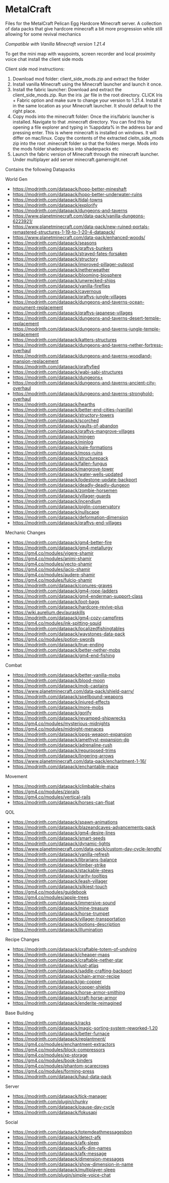 # MetalCraft
Files for the MetalCraft Pelican Egg Hardcore Minecraft server. A collection of data packs that give hardcore minecraft a bit more progression while still allowing for some revival mechanics

*Compatible with Vanilla Minecraft version 1.21.4*

To get the mini map with waypoints, screen recorder and local proximity voice chat install the client side mods

Client side mod instructions:
1) Download mod folder: client_side_mods.zip and extract the folder
2) Install vanilla Minecraft using the Minecraft launcher and launch it once. 
3) Install the fabric launcher:  Download and extract the client_side_mods.zip. Run the iris .jar file in the root directory. CLICK Iris + Fabric option and make sure to change your version to 1.21.4. Install it in the same location as your Minecraft launcher. It should default to the right place. 
4) Copy mods into the minecraft folder: Once the iris/fabric launcher is installed. Navigate to that .minecraft directory. You can find this by opening a file explorer and typing in %appdata% in the address bar and pressing enter. This is where minecraft is installed on windows. It will differ on mac/linux. 
Copy the contents of the extracted cleitn_side_mods zip into the root .minecraft folder  so that the folders merge. Mods into the mods folder shaderpacks into shaderpacks etc
5) Launch the fabric version of Minecraft through the minecraft launcher. Under multiplayer add server minecraft.gamernight.net


Contains the following Datapacks

World Gen
- https://modrinth.com/datapack/hopo-better-mineshaft
- https://modrinth.com/datapack/hopo-better-underwater-ruins
- https://modrinth.com/datapack/tidal-towns
- https://modrinth.com/datapack/explorify
- https://modrinth.com/datapack/dungeons-and-taverns
- https://www.planetminecraft.com/data-pack/vanilla-dungeons-6223921/
- https://www.planetminecraft.com/data-pack/new-ruined-portals-remastered-structures-1-19-to-1-20-4-datapack/
- https://www.planetminecraft.com/data-pack/enhanced-woods/
- https://modrinth.com/datapack/seasons
- https://modrinth.com/datapack/qraftys-bunkers
- https://modrinth.com/datapack/strayed-fates-forsaken
- https://modrinth.com/datapack/structory
- https://modrinth.com/datapack/improved-pillager-outpost
- https://modrinth.com/datapack/netherweather
- https://modrinth.com/datapack/blooming-biosphere
- https://modrinth.com/datapack/unwrecked-ships
- https://modrinth.com/datapack/vanilla-fireflies
- https://modrinth.com/datapack/cavernous
- https://modrinth.com/datapack/qraftys-jungle-villages
- https://modrinth.com/datapack/dungeons-and-taverns-ocean-monument-replacement
- https://modrinth.com/datapack/qraftys-japanese-villages
- https://modrinth.com/datapack/dungeons-and-taverns-desert-temple-replacement
- https://modrinth.com/datapack/dungeons-and-taverns-jungle-temple-replacement
- https://modrinth.com/datapack/katters-structures
- https://modrinth.com/datapack/dungeons-and-taverns-nether-fortress-overhaul
- https://modrinth.com/datapack/dungeons-and-taverns-woodland-mansion-replacement
- https://modrinth.com/datapack/qraftyfied
- https://modrinth.com/datapack/wabi-sabi-structures
- https://modrinth.com/datapack/dungeons+
- https://modrinth.com/datapack/dungeons-and-taverns-ancient-city-overhaul
- https://modrinth.com/datapack/dungeons-and-taverns-stronghold-overhaul
- https://modrinth.com/datapack/hearths
- https://modrinth.com/datapack/better-end-cities-(vanilla)
- https://modrinth.com/datapack/structory-towers
- https://modrinth.com/datapack/scorched
- https://modrinth.com/datapack/vaults-of-abandon
- https://modrinth.com/datapack/qraftys-mangrove-villages
- https://modrinth.com/datapack/mingen
- https://modrinth.com/datapack/minlog
- https://modrinth.com/datapack/pale-formations
- https://modrinth.com/datapack/moss-ruins
- https://modrinth.com/datapack/structurepack
- https://modrinth.com/datapack/fallen-fungus
- https://modrinth.com/datapack/mangrove-tower
- https://modrinth.com/datapack/water-wells-updated
- https://modrinth.com/datapack/lodestone-update-backport
- https://modrinth.com/datapack/deadly-deadly-dungeon
- https://modrinth.com/datapack/zombie-horsemen
- https://modrinth.com/datapack/villager-guards
- https://modrinth.com/datapack/incendium
- https://modrinth.com/datapack/piglin-conservatory
- https://modrinth.com/datapack/nullscape
- https://modrinth.com/datapack/deformation-dimension
- https://modrinth.com/datapack/qraftys-end-villages

Mechanic Changes
- https://modrinth.com/datapack/gm4-better-fire
- https://modrinth.com/datapack/gm4-metallurgy
- https://gm4.co/modules/vigere-shamir
- https://gm4.co/modules/animi-shamir
- https://gm4.co/modules/vecto-shamir
- https://gm4.co/modules/iacio-shamir
- https://gm4.co/modules/audere-shamir
- https://gm4.co/modules/fulcio-shamir
- https://modrinth.com/datapack/conures-graves
- https://modrinth.com/datapack/gm4-rope-ladders
- https://modrinth.com/datapack/gm4-enderman-support-class
- https://modrinth.com/datapack/loot-bags
- https://modrinth.com/datapack/hardcore-revive-plus
- https://wiki.aurelium.dev/auraskills
- https://modrinth.com/datapack/gm4-cozy-campfires
- https://gm4.co/modules/ink-spitting-squid
- https://modrinth.com/datapack/localizedfishingtables
- https://modrinth.com/datapack/waystones-data-pack
- https://gm4.co/modules/potion-swords
- https://modrinth.com/datapack/true-ending
- https://modrinth.com/datapack/better-nether-mobs
- https://modrinth.com/datapack/gm4-end-fishing



Combat
- https://modrinth.com/datapack/better-vanilla-mobs
- https://modrinth.com/datapack/blood-moon
- https://modrinth.com/datapack/mob-captains
- https://www.planetminecraft.com/data-pack/shield-parry/
- https://modrinth.com/datapack/spellbound-weapons
- https://modrinth.com/datapack/injured-effects
- https://modrinth.com/datapack/more-mobs
- https://modrinth.com/datapack/gorify
- https://modrinth.com/datapack/revamped-shipwrecks
- https://gm4.co/modules/mysterious-midnights
- https://gm4.co/modules/midnight-menaces
- https://modrinth.com/datapack/ppgs-weapon-expansion
- https://modrinth.com/datapack/amethyst-expansion-dp
- https://modrinth.com/datapack/adrenaline-rush
- https://modrinth.com/datapack/repurposed-trims
- https://modrinth.com/datapack/lingering-arrows
- https://www.planetminecraft.com/data-pack/enchantment-1-16/
- https://modrinth.com/datapack/enchantable-mace

Movement
- https://modrinth.com/datapack/climbable-chains
- https://gm4.co/modules/ziprails
- https://gm4.co/modules/vertical-rails
- https://modrinth.com/datapack/horses-can-float

QOL
- https://modrinth.com/datapack/spawn-animations
- https://modrinth.com/datapack/blazeandcaves-advancements-pack
- https://modrinth.com/datapack/gm4-desire-lines
- https://modrinth.com/datapack/smart-seeds
- https://modrinth.com/datapack/dynamic-lights
- https://www.planetminecraft.com/data-pack/custom-day-cycle-length/
- https://modrinth.com/datapack/vanilla-refresh
- https://modrinth.com/datapack/librarians-balance
- https://modrinth.com/datapack/timber-strike
- https://modrinth.com/datapack/stackable-stews
- https://modrinth.com/datapack/rarity-tooltips
- https://modrinth.com/datapack/leash-villager
- https://modrinth.com/datapack/silkiest-touch
- https://gm4.co/modules/guidebook
- https://gm4.co/modules/apple-trees
- https://modrinth.com/datapack/immersive-sound
- https://modrinth.com/datapack/mine-treasure
- https://modrinth.com/datapack/horse-trumpet
- https://modrinth.com/datapack/villager-transportation
- https://modrinth.com/datapack/potions-description
- https://modrinth.com/datapack/illumination

Recipe Changes
- https://modrinth.com/datapack/craftable-totem-of-undying
- https://modrinth.com/datapack/cheaper-maps
- https://modrinth.com/datapack/craftable-nether-star
- https://modrinth.com/datapack/just-atlas
- https://modrinth.com/datapack/saddle-crafting-backport
- https://modrinth.com/datapack/chain-armor-recipe
- https://modrinth.com/datapack/gp-copper
- https://modrinth.com/datapack/copper-shields
- https://modrinth.com/datapack/horse-armor-smithing
- https://modrinth.com/datapack/craft-horse-armor
- https://modrinth.com/datapack/enderite-reimagined

Base Building
- https://modrinth.com/datapack/racks
- https://modrinth.com/datapack/magic-sorting-system-reworked-1.20
- https://modrinth.com/datapack/better-furnace
- https://modrinth.com/datapack/replantment/
- https://gm4.co/modules/enchantment-extractors
- https://gm4.co/modules/block-compressors
- https://gm4.co/modules/xp-storage
- https://gm4.co/modules/book-binders
- https://gm4.co/modules/phantom-scarecrows
- https://gm4.co/modules/forming-press
- https://modrinth.com/datapack/haul-data-pack

Server
- https://modrinth.com/datapack/tick-manager
- https://modrinth.com/plugin/chunky
- https://modrinth.com/datapack/pause-day-cycle
- https://modrinth.com/datapack/fokusapi

Social
- https://modrinth.com/datapack/totemdeathmessagesbon
- https://modrinth.com/datapack/detect-afk
- https://modrinth.com/datapack/afk-sleep
- https://modrinth.com/datapack/afk-dim-names
- https://modrinth.com/datapack/afk-message
- https://modrinth.com/datapack/dimension-messages
- https://modrinth.com/datapack/show-dimension-in-name
- https://modrinth.com/datapack/multiplayer-sleep
- https://modrinth.com/plugin/simple-voice-chat
